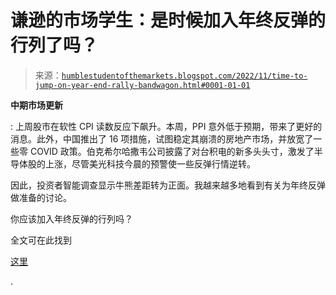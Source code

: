 <!--yml

分类：未分类

日期：2024-05-18 01:36:40

-->

# 谦逊的市场学生：是时候加入年终反弹的行列了吗？

> 来源：[`humblestudentofthemarkets.blogspot.com/2022/11/time-to-jump-on-year-end-rally-bandwagon.html#0001-01-01`](https://humblestudentofthemarkets.blogspot.com/2022/11/time-to-jump-on-year-end-rally-bandwagon.html#0001-01-01)

**中期市场更新**

: 上周股市在软性 CPI 读数反应下飙升。本周，PPI 意外低于预期，带来了更好的消息。此外，中国推出了 16 项措施，试图稳定其崩溃的房地产市场，并放宽了一些零 COVID 政策。伯克希尔哈撒韦公司披露了对台积电的新多头头寸，激发了半导体股的上涨，尽管美光科技今晨的预警使一些反弹行情逆转。

因此，投资者智能调查显示牛熊差距转为正面。我越来越多地看到有关为年终反弹做准备的讨论。

你应该加入年终反弹的行列吗？

全文可在此找到

[这里](https://humblestudentofthemarkets.com/2022/11/16/time-to-jump-on-the-year-end-rally-bandwagon/)

.
